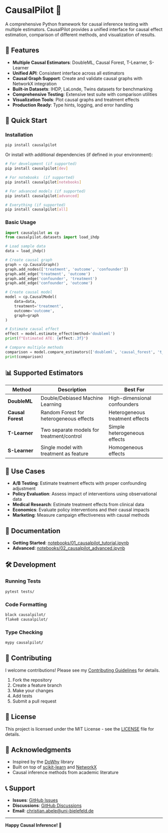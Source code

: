 # CausalPilot 🚁

A comprehensive Python framework for causal inference testing with multiple estimators. CausalPilot provides a unified interface for causal effect estimation, comparison of different methods, and visualization of results.

## 🌟 Features

- **Multiple Causal Estimators**: DoubleML, Causal Forest, T-Learner, S-Learner
- **Unified API**: Consistent interface across all estimators
- **Causal Graph Support**: Create and validate causal graphs with NetworkX integration
- **Built-in Datasets**: IHDP, LaLonde, Twins datasets for benchmarking
- **Comprehensive Testing**: Extensive test suite with comparison utilities
- **Visualization Tools**: Plot causal graphs and treatment effects
- **Production Ready**: Type hints, logging, and error handling

## 🚀 Quick Start

### Installation

```bash
pip install causalpilot
```

Or install with additional dependencies (if defined in your environment):

```bash
# For development (if supported)
pip install causalpilot[dev]

# For notebooks  (if supported)
pip install causalpilot[notebooks]

# For advanced models (if supported)
pip install causalpilot[advanced]

# Everything (if supported)
pip install causalpilot[all]
```

### Basic Usage

```python
import causalpilot as cp
from causalpilot.datasets import load_ihdp

# Load sample data
data = load_ihdp()

# Create causal graph
graph = cp.CausalGraph()
graph.add_nodes(['treatment', 'outcome', 'confounder'])
graph.add_edge('treatment', 'outcome')
graph.add_edge('confounder', 'treatment')
graph.add_edge('confounder', 'outcome')

# Create causal model
model = cp.CausalModel(
    data=data,
    treatment='treatment',
    outcome='outcome', 
    graph=graph
)

# Estimate causal effect
effect = model.estimate_effect(method='doubleml')
print(f"Estimated ATE: {effect:.3f}")

# Compare multiple methods
comparison = model.compare_estimators(['doubleml', 'causal_forest', 't_learner'])
print(comparison)
```

## 📊 Supported Estimators

| Method | Description | Best For |
|--------|-------------|----------|
| **DoubleML** | Double/Debiased Machine Learning | High-dimensional confounders |
| **Causal Forest** | Random Forest for heterogeneous effects | Heterogeneous treatment effects |
| **T-Learner** | Two separate models for treatment/control | Simple heterogeneous effects |
| **S-Learner** | Single model with treatment as feature | Homogeneous effects |

## 🎯 Use Cases

- **A/B Testing**: Estimate treatment effects with proper confounding adjustment
- **Policy Evaluation**: Assess impact of interventions using observational data
- **Medical Research**: Estimate treatment effects from clinical data
- **Economics**: Evaluate policy interventions and their causal impacts
- **Marketing**: Measure campaign effectiveness with causal methods

## 📖 Documentation

- **Getting Started**: [notebooks/01_causalpilot_tutorial.ipynb](notebooks/01_causalpilot_tutorial.ipynb)
- **Advanced**: [notebooks/02_causalpilot_advanced.ipynb](notebooks/02_causalpilot_advanced.ipynb)  

## 🛠 Development

### Running Tests

```bash
pytest tests/
```

### Code Formatting

```bash
black causalpilot/
flake8 causalpilot/
```

### Type Checking

```bash
mypy causalpilot/
```

## 🤝 Contributing

I welcome contributions! Please see my [Contributing Guidelines](CONTRIBUTING.md) for details.

1. Fork the repository
2. Create a feature branch
3. Make your changes
4. Add tests
5. Submit a pull request

## 📄 License

This project is licensed under the MIT License - see the [LICENSE](LICENSE) file for details.

## 🙏 Acknowledgments

- Inspired by the [DoWhy](https://github.com/py-why/dowhy) library
- Built on top of [scikit-learn](https://scikit-learn.org/) and [NetworkX](https://networkx.org/)
- Causal inference methods from academic literature

## 📞 Support

- **Issues**: [GitHub Issues](https://github.com/ChristianAbele02/causalpilot/issues)
- **Discussions**: [GitHub Discussions](https://github.com/ChristianAbele02/causalpilot/discussions)
- **Email**: christian.abele@uni-bielefeld.de

---

**Happy Causal Inference! 🎯**